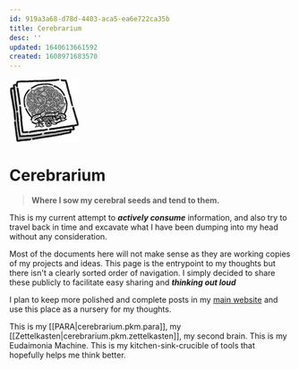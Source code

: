 ```yaml
---
id: 919a3a68-d78d-4403-aca5-ea6e722ca35b
title: Cerebrarium
desc: ''
updated: 1640613661592
created: 1608971683570
---
```


![](/assets/images/2020-12-20-14-44-18.png)

# Cerebrarium

> **Where I sow my cerebral seeds and tend to them.**

This is my current attempt to _**actively consume**_ information,
and also try to travel back in time and excavate what I have been dumping into my head without any consideration.

Most of the documents here will not make sense as they are working copies of my projects and ideas. This page is the entrypoint to my thoughts but there isn't a clearly sorted order of navigation. I simply decided to share these publicly to facilitate easy sharing and _**thinking out loud**_

I plan to keep more polished and complete posts in my [main website](https://markhyunikchoi.com) and use this place as a nursery for my thoughts.

This is my [[PARA|cerebrarium.pkm.para]], my [[Zettelkasten|cerebrarium.pkm.zettelkasten]], my second brain. This is my Eudaimonia Machine. This is my kitchen-sink-crucible of tools that hopefully helps me think better. 

